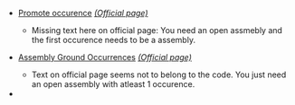 - [Promote occurence](SamplePrograms/Assemblies/General/BrowserPaneObject_Reorder_Promote_Sample.md) [*(Official page)*](https://help.autodesk.com/view/INVNTOR/2025/ENU/?guid=BrowserPaneObject_Reorder_Promote_Sample)

  - Missing text here on official page: You need an open assmebly and the first occurence needs to be a assembly.
- [Assembly Ground Occurrences](SamplePrograms/Assemblies/General/ComponentOccurrence_Grounded_Sample.md) [*(Official page)*](https://help.autodesk.com/view/INVNTOR/2025/ENU/?guid=ComponentOccurrence_Grounded_Sample)
  - Text on official page seems not to belong to the code. You just need an open assembly with atleast 1 occurence.

- 